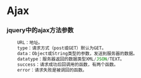 # Ajax

### jquery中的ajax方法参数
```javascript
	URL：地址。
	type：请求方式（post或GET）默认为GET。
	data：Object或String类型的参数，发送到服务器的数据。
	datatype：服务器返回的数据类型XML/JSON/TEXT。
	success：请求成功后回调用的函数，有两个函数。
	error：请求失败是被调回的函数。
```
 

